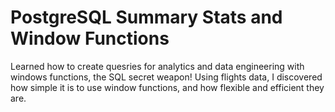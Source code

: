 # PostgreSQL Summary Stats and Window Functions

Learned how to create quesries for analytics and data engineering with windows functions, the SQL secret weapon! Using flights data, I discovered how simple it is to use window functions, and how flexible and efficient they are.
